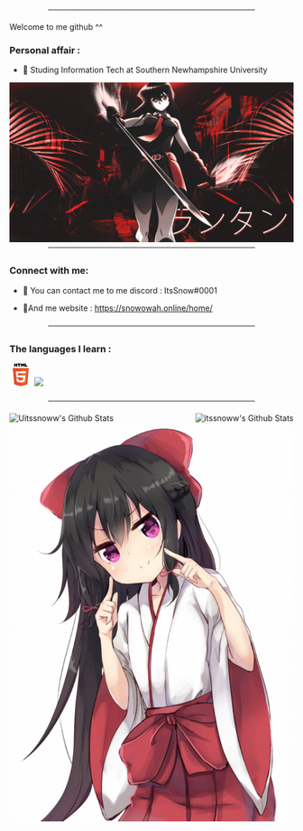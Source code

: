 <p align="center">
─────────────────────────────────────
</p>

 Welcome to me github ^^

### Personal affair :
- 🤞 Studing Information Tech at Southern Newhampshire University

<p align="center">
  <img align="right" alt"JPG" src="https://github.com/itssnoww/itssnoww/blob/main/akame1.png" width"500" height"320" />
─────────────────────────────────────
</p>

### Connect with me:

- 🧥 You can contact me to me discord : ItsSnow#0001

- 🥼And me website : https://snowowah.online/home/

<p align="center">
─────────────────────────────────────
</p>

### The languages I learn :
<code><img height="40" src="https://raw.githubusercontent.com/github/explore/80688e429a7d4ef2fca1e82350fe8e3517d3494d/topics/html/html.png"></code>
<code><img height="40" src="https://raw.githubusercontent.com/devicons/devicon/master/icons/c++/css3-original-wordmark.svg"></code>

<p align="center">
─────────────────────────────────────
</p>

<img align="left" alt="Uitssnoww's Github Stats" src="https://github-readme-stats.vercel.app/api/top-langs/?username=itssnoww&show_icons=true&hide_border=true&theme=radical" />
<img align="right" alt="itssnoww's Github Stats" src="https://github-readme-stats.vercel.app/api?username=itssnoww&show_icons=true&hide_border=true&theme=radical" />

[website]: https://snowowah.online/home/
[github]: https://www.github.com/itssnoww
<br/>
<img src="banner.png" width="500" /><br/>

